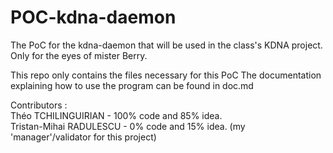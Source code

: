 # POC-kdna-daemon
The PoC for the kdna-daemon that will be used in the class's KDNA project. Only for the eyes of mister Berry.

This repo only contains the files necessary for this PoC
The documentation explaining how to use the program can be found in doc.md

Contributors :  
  Théo TCHILINGUIRIAN - 100% code and 85% idea.  
  Tristan-Mihai RADULESCU - 0% code and 15% idea. (my 'manager'/validator for this project)
